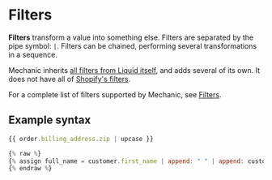 # Filters

**Filters** transform a value into something else. Filters are separated by the pipe symbol: `|`. Filters can be chained, performing several transformations in a sequence.

Mechanic inherits [all filters from Liquid itself](https://shopify.github.io/liquid/), and adds several of its own. It does not have all of [Shopify's filters](https://shopify.dev/docs/themes/liquid/reference/filters).

For a complete list of filters supported by Mechanic, see [Filters](../filters.md).

## Example syntax

```javascript
{{ order.billing_address.zip | upcase }}

{% raw %}
{% assign full_name = customer.first_name | append: " " | append: customer.last_name %}
{% endraw %}
```
